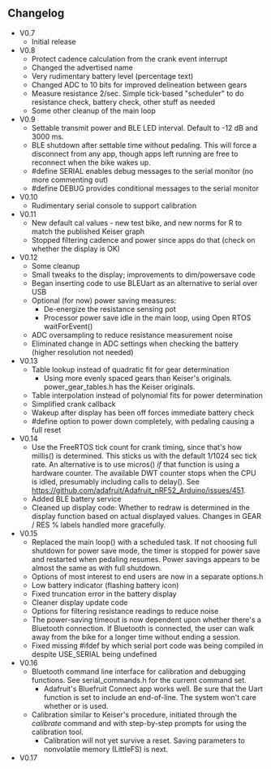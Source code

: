 ## Changelog
- V0.7
  - Initial release
- V0.8
  - Protect cadence calculation from the crank event interrupt
  - Changed the advertised name
  - Very rudimentary battery level (percentage text)
  - Changed ADC to 10 bits for improved delineation between gears
  - Measure resistance 2/sec. Simple tick-based "scheduler" to do resistance check, battery check, other stuff as needed
  - Some other cleanup of the main loop
- V0.9
  - Settable transmit power and BLE LED interval. Default to -12 dB and 3000 ms.
  - BLE shutdown after settable time without pedaling. This will force a disconnect from any app, though apps left running are free to reconnect when the bike wakes up.
  - #define SERIAL enables debug messages to the serial monitor (no more commenting out)
  - #define DEBUG provides conditional messages to the serial monitor
- V0.10
  - Rudimentary serial console to support calibration
- V0.11
  - New default cal values - new test bike, and new norms for R to match the published Keiser graph
  - Stopped filtering cadence and power since apps do that (check on whether the display is OK)
- V0.12
  - Some cleanup
  - Small tweaks to the display; improvements to dim/powersave code
  - Began inserting code to use BLEUart as an alternative to serial over USB
  - Optional (for now) power saving measures:
    - De-energize the resistance sensing pot
    - Processor power save idle in the main loop, using Open RTOS waitForEvent()
  - ADC oversampling to reduce resistance measurement noise
  - Eliminated change in ADC settings when checking the battery (higher resolution not needed)
- V0.13
  - Table lookup instead of quadratic fit for gear determination
    - Using more evenly spaced gears than Keiser's originals. power_gear_tables.h has the Keiser originals.
  - Table interpolation instead of polynomial fits for power determination
  - Simplified crank callback
  - Wakeup after display has been off forces immediate battery check
  - #define option to power down completely, with pedaling causing a full reset
- V0.14
  - Use the FreeRTOS tick count for crank timing, since that's how millis() is determined. This sticks us with the default 1/1024 sec tick rate. An alternative is to use micros() *if* that function is using a hardware counter. The available DWT counter stops when the CPU is idled, presumably including calls to delay(). See https://github.com/adafruit/Adafruit_nRF52_Arduino/issues/451. 
  - Added BLE battery service
  - Cleaned up display code: Whether to redraw is determined in the display function based on actual displayed values. Changes in GEAR / RES % labels handled more gracefully.
- V0.15
  - Replaced the main loop() with a scheduled task. If not choosing full shutdown for power save mode, the timer is stopped for power save and restarted when pedaling resumes. Power savings appears to be almost the same as with full shutdown.
  - Options of most interest to end users are now in a separate options.h
  - Low battery indicator (flashing battery icon)
  - Fixed truncation error in the battery display
  - Cleaner display update code
  - Options for filtering resistance readings to reduce noise
  - The power-saving timeout is now dependent upon whether there's a Bluetooth connection. If Bluetooth is connected, the user can walk away from the bike for a longer time without ending a session.
  - Fixed missing #ifdef by which serial port code was being compiled in despite USE_SERIAL being undefined
- V0.16
  - Bluetooth command line interface for calibration and debugging functions. See serial_commands.h for the current command set.
    - Adafruit's Bluefruit Connect app works well. Be sure that the Uart function is set to include an end-of-line. The system won't care whether <return> or <newline> is used.
  - Calibration similar to Keiser's procedure, initiated through the *calibrate* command and with step-by-step prompts for using the calibration tool.
    - Calibration will not yet survive a reset. Saving parameters to nonvolatile memory (LittleFS) is next.
- V0.17

